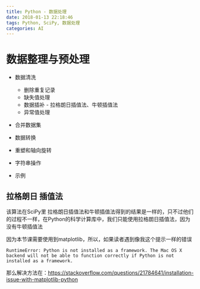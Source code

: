 ```yaml
---
title: Python - 数据处理
date: 2018-01-13 22:18:46
tags: Python, SciPy, 数据处理
categories: AI
---
```


# 数据整理与预处理
- 数据清洗
  - 删除重复记录
  - 缺失值处理
  - 数据插补 - 拉格朗日插值法、牛顿插值法
  - 异常值处理

- 合并数据集
- 数据转换
- 重塑和轴向旋转
- 字符串操作
- 示例


## 拉格朗日 插值法 
该算法在SciPy里
拉格朗日插值法和牛顿插值法得到的结果是一样的，只不过他们的过程不一样，在Python的科学计算库中，我们只能使用拉格朗日插值法，因为没有牛顿插值法

因为本节课需要使用到matplotlib，所以，如果读者遇到像我这个提示一样的错误
```
RuntimeError: Python is not installed as a framework. The Mac OS X backend will not be able to function correctly if Python is not installed as a framework.
```
那么解决方法在：https://stackoverflow.com/questions/21784641/installation-issue-with-matplotlib-python













